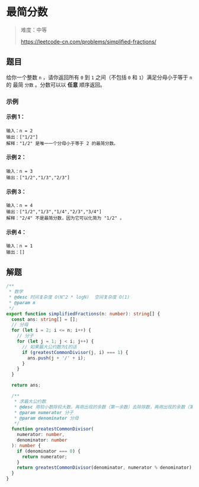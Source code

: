 # 最简分数

> 难度：中等
>
> https://leetcode-cn.com/problems/simplified-fractions/

## 题目

给你一个整数 `n` ，请你返回所有 `0` 到 `1` 之间（不包括 `0` 和 `1`）满足分母小于等于 `n` 的 最简 `分数` 。分数可以以 **任意** 顺序返回。

### 示例

#### 示例 1：

```
输入：n = 2
输出：["1/2"]
解释："1/2" 是唯一一个分母小于等于 2 的最简分数。
```

#### 示例 2：

```
输入：n = 3
输出：["1/2","1/3","2/3"]
```

#### 示例 3：

```
输入：n = 4
输出：["1/2","1/3","1/4","2/3","3/4"]
解释："2/4" 不是最简分数，因为它可以化简为 "1/2" 。
```

#### 示例 4：

```
输入：n = 1
输出：[]
```

## 解题

```typescript
/**
 * 数学
 * @desc 时间复杂度 O(N^2 * logN)  空间复杂度 O(1)
 * @param n
 */
export function simplifiedFractions(n: number): string[] {
  const ans: string[] = [];
  // 分母
  for (let i = 2; i <= n; i++) {
    // 分子
    for (let j = 1; j < i; j++) {
      // 如果最大公约数为1的话
      if (greatestCommonDivisor(j, i) === 1) {
        ans.push(j + '/' + i);
      }
    }
  }

  return ans;

  /**
   * 求最大公约数
   * @desc 用较小数除较大数，再用出现的余数（第一余数）去除除数，再用出现的余数（第二余数）去除第一余数，如此反复，直到最后余数是0为止。 如果是求两个数的最大公约数，那么最后的除数就是这两个数的最大公约数
   * @param numerator 分子
   * @param denominator 分母
   */
  function greatestCommonDivisor(
    numerator: number,
    denominator: number
  ): number {
    if (denominator === 0) {
      return numerator;
    }
    return greatestCommonDivisor(denominator, numerator % denominator);
  }
}
```